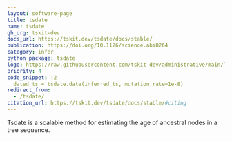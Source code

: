 ```yaml
---
layout: software-page
title: tsdate
name: tsdate
gh_org: tskit-dev
docs_url: https://tskit.dev/tsdate/docs/stable/
publication: https://doi.org/10.1126/science.abi8264
category: infer
python_package: tsdate
logo: https://raw.githubusercontent.com/tskit-dev/administrative/main/logos/svg/tsdate/Tskit_tsdate_logo_on_black_no_background.eps.svg
priority: 4
code_snippet: |2
  dated_ts = tsdate.date(inferred_ts, mutation_rate=1e-8)
redirect_from:
  - /tsdate/
citation_url: https://tskit.dev/tsdate/docs/stable/#citing
---
```

Tsdate is a scalable method for estimating the age of ancestral nodes in a tree sequence.
